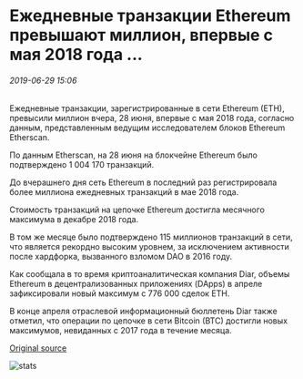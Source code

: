 # Ежедневные транзакции Ethereum превышают миллион, впервые с мая 2018 года ...

###### 2019-06-29 15:06

Ежедневные транзакции, зарегистрированные в сети Ethereum (ETH), превысили миллион вчера, 28 июня, впервые с мая 2018 года, согласно данным, представленным ведущим исследователем блоков Ethereum Etherscan.

По данным Etherscan, на 28 июня на блокчейне Ethereum было подтверждено 1 004 170 транзакций.

До вчерашнего дня сеть Ethereum в последний раз регистрировала более миллиона ежедневных транзакций в мае 2018 года.

Стоимость транзакций на цепочке Ethereum достигла месячного максимума в декабре 2018 года.

В том же месяце было подтверждено 115 миллионов транзакций в сети, что является рекордно высоким уровнем, за исключением активности после хардфорка, вызванного взломом DAO в 2016 году.

Как сообщала в то время криптоаналитическая компания Diar, объемы Ethereum в децентрализованных приложениях (DApps) в апреле зафиксировали новый максимум с 776 000 сделок ETH.

В конце апреля отраслевой информационный бюллетень Diar также отметил, что операции по цепочке в сети Bitcoin (BTC) достигли новых максимумов, невиданных с 2017 года в течение месяца.

[Original source](https://cointelegraph.com/news/daily-ethereum-transactions-exceed-one-million-a-first-since-may-2018)

![stats](https://c.statcounter.com/11760860/0/a89fa40b/1/ "stats")